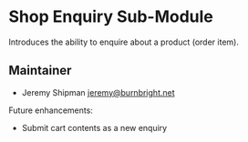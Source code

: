 # Shop Enquiry Sub-Module

Introduces the ability to enquire about a product (order item).

## Maintainer

 * Jeremy Shipman <jeremy@burnbright.net>

Future enhancements:

 * Submit cart contents as a new enquiry